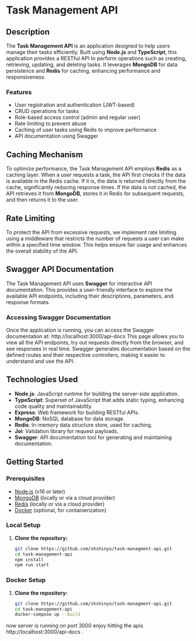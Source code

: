 # Task Management API

## Description

The **Task Management API** is an application designed to help users manage their tasks efficiently. Built using **Node.js** and **TypeScript**, this application provides a RESTful API to perform operations such as creating, retrieving, updating, and deleting tasks. It leverages **MongoDB** for data persistence and **Redis** for caching, enhancing performance and responsiveness.

### Features
- User registration and authentication (JWT-based)
- CRUD operations for tasks
- Role-based access control (admin and regular user)
- Rate limiting to prevent abuse
- Caching of user tasks using Redis to improve performance
- API documentation using Swagger


## Caching Mechanism

To optimize performance, the Task Management API employs **Redis** as a caching layer. When a user requests a task, the API first checks if the data is available in the Redis cache. If it is, the data is returned directly from the cache, significantly reducing response times. If the data is not cached, the API retrieves it from **MongoDB**, stores it in Redis for subsequent requests, and then returns it to the user.

## Rate Limiting

To protect the API from excessive requests, we implement rate limiting using a middleware that restricts the number of requests a user can make within a specified time window. This helps ensure fair usage and enhances the overall stability of the API.


## Swagger API Documentation

The Task Management API uses **Swagger** for interactive API documentation. This provides a user-friendly interface to explore the available API endpoints, including their descriptions, parameters, and response formats.

### Accessing Swagger Documentation

Once the application is running, you can access the Swagger documentation at: http://localhost:3000/api-docs
This page allows you to view all the API endpoints, try out requests directly from the browser, and see responses in real time. Swagger generates documentation based on the defined routes and their respective controllers, making it easier to understand and use the API.


## Technologies Used
- **Node.js**: JavaScript runtime for building the server-side application.
- **TypeScript**: Superset of JavaScript that adds static typing, enhancing code quality and maintainability.
- **Express**: Web framework for building RESTful APIs.
- **MongoDB**: NoSQL database for data storage.
- **Redis**: In-memory data structure store, used for caching.
- **Joi**: Validation library for request payloads.
- **Swagger**: API documentation tool for generating and maintaining documentation.


## Getting Started

### Prerequisites

- [Node.js](https://nodejs.org/) (v16 or later)
- [MongoDB](https://www.mongodb.com/) (locally or via a cloud provider)
- [Redis](https://redis.io/) (locally or via a cloud provider)
- [Docker](https://www.docker.com/) (optional, for containerization)

### Local Setup

1. **Clone the repository:**
   ```bash
   git clone https://github.com/shshinyo/task-managment-api.git
   cd task-management-api
   npm install
   npm run start  

### Docker Setup

1. **Clone the repository:**
   ```bash
   git clone https://github.com/shshinyo/task-managment-api.git
   cd task-management-api
   docker-compose up --build

now server is running on port 3000 enjoy hitting the apis http://localhost:3000/api-docs .


